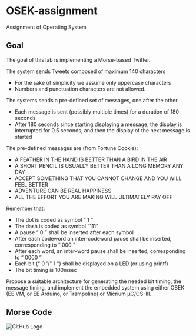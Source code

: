 # OSEK-assignment
Assignment of Operating System

## Goal

The goal of this lab is implementing a Morse-based Twitter.

The system sends Tweets composed of maximum 140 characters
* For the sake of simplicity we assume only uppercase characters
* Numbers and punctuation characters are not allowed.

The systems sends a pre-defined set of messages, one after the other
* Each message is sent (possibly multiple times) for a duration of 180 seconds
* After 180 seconds since starting displaying a message, the display is interrupted for 0.5 seconds, and then the display of the next message is started

The pre-defined messages are (from Fortune Cookie):
* A FEATHER IN THE HAND IS BETTER THAN A BIRD IN THE AIR
* A SHORT PENCIL IS USUALLY BETTER THAN A LONG MEMORY ANY DAY
* ACCEPT SOMETHING THAT YOU CANNOT CHANGE AND YOU WILL FEEL BETTER
* ADVENTURE CAN BE REAL HAPPINESS
* ALL THE EFFORT YOU ARE MAKING WILL ULTIMATELY PAY OFF

Remember that:
* The dot is coded as symbol “ 1 ”
* The dash is coded as symbol “111”
* A pause “ 0 ” shall be inserted after each symbol
* After each codeword an inter-codeword pause shall be inserted, corresponding to “ 000 ”
* After each word, an inter-word pause shall be inserted, corresponding to “ 0000 ”
* Each bit (“ 0 ”/” 1 ”) shall be displayed on a LED (or using printf)
* The bit timing is 100msec

Propose a suitable architecture for generating the needed
bit timing, the message timing, and implement the
embedded system using either OSEK (EE VM, or EE
Arduino, or Trampoline) or Micrium μC/OS-III.

## Morse Code
![GitHub Logo](https://i.pinimg.com/originals/b7/b0/b0/b7b0b08627912646babaa4b375a445cf.jpg)

